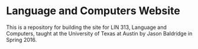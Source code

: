 # Language and Computers Website

This is a repository for building the site for LIN 313, Language and Computers, taught at the University of Texas at Austin by Jason Baldridge in Spring 2016.